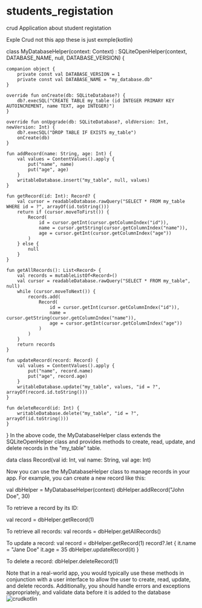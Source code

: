 # students_registation
crud Application about student registation

Exple Crud not this app these is just exmple(kotlin)

class MyDatabaseHelper(context: Context) : SQLiteOpenHelper(context, DATABASE_NAME, null, DATABASE_VERSION) {

    companion object {
        private const val DATABASE_VERSION = 1
        private const val DATABASE_NAME = "my_database.db"
    }

    override fun onCreate(db: SQLiteDatabase?) {
        db?.execSQL("CREATE TABLE my_table (id INTEGER PRIMARY KEY AUTOINCREMENT, name TEXT, age INTEGER)")
    }

    override fun onUpgrade(db: SQLiteDatabase?, oldVersion: Int, newVersion: Int) {
        db?.execSQL("DROP TABLE IF EXISTS my_table")
        onCreate(db)
    }

    fun addRecord(name: String, age: Int) {
        val values = ContentValues().apply {
            put("name", name)
            put("age", age)
        }
        writableDatabase.insert("my_table", null, values)
    }

    fun getRecord(id: Int): Record? {
        val cursor = readableDatabase.rawQuery("SELECT * FROM my_table WHERE id = ?", arrayOf(id.toString()))
        return if (cursor.moveToFirst()) {
            Record(
                id = cursor.getInt(cursor.getColumnIndex("id")),
                name = cursor.getString(cursor.getColumnIndex("name")),
                age = cursor.getInt(cursor.getColumnIndex("age"))
            )
        } else {
            null
        }
    }

    fun getAllRecords(): List<Record> {
        val records = mutableListOf<Record>()
        val cursor = readableDatabase.rawQuery("SELECT * FROM my_table", null)
        while (cursor.moveToNext()) {
            records.add(
                Record(
                    id = cursor.getInt(cursor.getColumnIndex("id")),
                    name = cursor.getString(cursor.getColumnIndex("name")),
                    age = cursor.getInt(cursor.getColumnIndex("age"))
                )
            )
        }
        return records
    }

    fun updateRecord(record: Record) {
        val values = ContentValues().apply {
            put("name", record.name)
            put("age", record.age)
        }
        writableDatabase.update("my_table", values, "id = ?", arrayOf(record.id.toString()))
    }

    fun deleteRecord(id: Int) {
        writableDatabase.delete("my_table", "id = ?", arrayOf(id.toString()))
    }
}
In the above code, the MyDatabaseHelper class extends the SQLiteOpenHelper class and provides methods to create, read, update, 
and delete records in the "my_table" table.

data class Record(val id: Int, val name: String, val age: Int)

Now you can use the MyDatabaseHelper class to manage records in your app. For example, you can create a new record like this:


val dbHelper = MyDatabaseHelper(context)
dbHelper.addRecord("John Doe", 30)

To retrieve a record by its ID:

val record = dbHelper.getRecord(1)

To retrieve all records:
val records = dbHelper.getAllRecords()

To update a record:
val record = dbHelper.getRecord(1)
record?.let {
    it.name = "Jane Doe"
    it.age = 35
    dbHelper.updateRecord(it)
}

To delete a record:
dbHelper.deleteRecord(1)

Note that in a real-world app, you would typically use these methods in conjunction with a user interface to allow the user to create, read, update, and delete records. 
Additionally, 
you should handle errors and exceptions appropriately, and validate data before it is added to the database
![crudkotlin](https://user-images.githubusercontent.com/96631498/220256560-8de71a0e-202f-4436-8504-ea4cddc61873.PNG)
